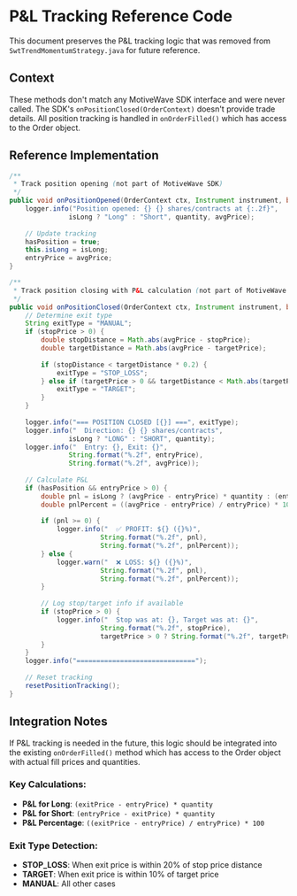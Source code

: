# P&L Tracking Reference Code

This document preserves the P&L tracking logic that was removed from `SwtTrendMomentumStrategy.java` for future reference.

## Context
These methods don't match any MotiveWave SDK interface and were never called. The SDK's `onPositionClosed(OrderContext)` doesn't provide trade details. All position tracking is handled in `onOrderFilled()` which has access to the Order object.

## Reference Implementation

```java
/**
 * Track position opening (not part of MotiveWave SDK)
 */
public void onPositionOpened(OrderContext ctx, Instrument instrument, boolean isLong, float quantity, double avgPrice) {
    logger.info("Position opened: {} {} shares/contracts at {:.2f}", 
               isLong ? "Long" : "Short", quantity, avgPrice);
    
    // Update tracking
    hasPosition = true;
    this.isLong = isLong;
    entryPrice = avgPrice;
}

/**
 * Track position closing with P&L calculation (not part of MotiveWave SDK)
 */
public void onPositionClosed(OrderContext ctx, Instrument instrument, boolean isLong, float quantity, double avgPrice) {
    // Determine exit type
    String exitType = "MANUAL";
    if (stopPrice > 0) {
        double stopDistance = Math.abs(avgPrice - stopPrice);
        double targetDistance = Math.abs(avgPrice - targetPrice);
        
        if (stopDistance < targetDistance * 0.2) {
            exitType = "STOP_LOSS";
        } else if (targetPrice > 0 && targetDistance < Math.abs(targetPrice - entryPrice) * 0.1) {
            exitType = "TARGET";
        }
    }
    
    logger.info("=== POSITION CLOSED [{}] ===", exitType);
    logger.info("  Direction: {} {} shares/contracts", 
               isLong ? "LONG" : "SHORT", quantity);
    logger.info("  Entry: {}, Exit: {}", 
               String.format("%.2f", entryPrice), 
               String.format("%.2f", avgPrice));
    
    // Calculate P&L
    if (hasPosition && entryPrice > 0) {
        double pnl = isLong ? (avgPrice - entryPrice) * quantity : (entryPrice - avgPrice) * quantity;
        double pnlPercent = ((avgPrice - entryPrice) / entryPrice) * 100 * (isLong ? 1 : -1);
        
        if (pnl >= 0) {
            logger.info("  ✅ PROFIT: ${} ({}%)", 
                       String.format("%.2f", pnl), 
                       String.format("%.2f", pnlPercent));
        } else {
            logger.warn("  ❌ LOSS: ${} ({}%)", 
                       String.format("%.2f", pnl), 
                       String.format("%.2f", pnlPercent));
        }
        
        // Log stop/target info if available
        if (stopPrice > 0) {
            logger.info("  Stop was at: {}, Target was at: {}", 
                       String.format("%.2f", stopPrice), 
                       targetPrice > 0 ? String.format("%.2f", targetPrice) : "N/A");
        }
    }
    logger.info("==============================");
    
    // Reset tracking
    resetPositionTracking();
}
```

## Integration Notes

If P&L tracking is needed in the future, this logic should be integrated into the existing `onOrderFilled()` method which has access to the Order object with actual fill prices and quantities.

### Key Calculations:
- **P&L for Long**: `(exitPrice - entryPrice) * quantity`
- **P&L for Short**: `(entryPrice - exitPrice) * quantity`
- **P&L Percentage**: `((exitPrice - entryPrice) / entryPrice) * 100`

### Exit Type Detection:
- **STOP_LOSS**: When exit price is within 20% of stop price distance
- **TARGET**: When exit price is within 10% of target price
- **MANUAL**: All other cases